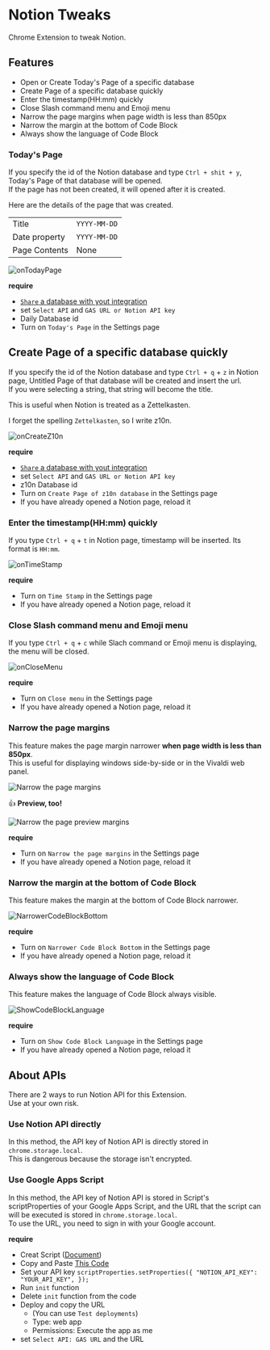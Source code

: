 # Notion Tweaks
Chrome Extension to tweak Notion.


## Features

+ Open or Create Today's Page of a specific database
+ Create Page of a specific database quickly
+ Enter the timestamp(HH:mm) quickly
+ Close Slash command menu and Emoji menu
+ Narrow the page margins when page width is less than 850px
+ Narrow the margin at the bottom of Code Block
+ Always show the language of Code Block


### Today's Page
If you specify the id of the Notion database and type `Ctrl + shit + y`,
Today's Page of that database will be opened.  
If the page has not been created, it will opened after it is created.  

Here are the details of the page that was created.

|               |              |
|---------------|--------------|
| Title         | `YYYY-MM-DD` |
| Date property | `YYYY-MM-DD` |
| Page Contents | None         |

![onTodayPage](./imgs/onTodayPage.gif)

**require**

+ [`Share` a database with yout integration](https://developers.notion.com/docs)
+ set `Select API` and `GAS URL or Notion API key`
+ Daily Database id
+ Turn on `Today's Page` in the Settings page


## Create Page of a specific database quickly
If you specify the id of the Notion database and type `Ctrl + q` + `z` in Notion page,
Untitled Page of that database will be created and insert the url.  
If you were selecting a string, that string will become the title.  

This is useful when Notion is treated as a Zettelkasten.  

I forget the spelling `Zettelkasten`, so I write z10n.  

![onCreateZ10n](./imgs/onCreateZ10n.gif)

**require**

+ [`Share` a database with yout integration](https://developers.notion.com/docs)
+ set `Select API` and `GAS URL or Notion API key`
+ z10n Database id
+ Turn on `Create Page of z10n database` in the Settings page
+ If you have already opened a Notion page, reload it


### Enter the timestamp(HH:mm) quickly
If you type `Ctrl + q` + `t` in Notion page,
timestamp will be inserted. Its format is `HH:mm`.  

![onTimeStamp](./imgs/onTimeStamp.gif)

**require**
+ Turn on `Time Stamp` in the Settings page
+ If you have already opened a Notion page, reload it


### Close Slash command menu and Emoji menu
If you type `Ctrl + q` + `c` while Slach command or Emoji menu is displaying,
the menu will be closed.  

![onCloseMenu](./imgs/onCloseMenu.gif)

**require**
+ Turn on `Close menu` in the Settings page
+ If you have already opened a Notion page, reload it


### Narrow the page margins
This feature makes the page margin narrower **when page width is less than 850px**.  
This is useful for displaying windows side-by-side or in the Vivaldi web panel.


![Narrow the page margins](./imgs/narrow-page-margin-page.jpg)

:thumbsup: **Preview, too!**

![Narrow the page preview margins](./imgs/narrow-page-margin-preview.jpg)

**require**
+ Turn on `Narrow the page margins` in the Settings page
+ If you have already opened a Notion page, reload it


### Narrow the margin at the bottom of Code Block
This feature makes the margin at the bottom of Code Block narrower.  

![NarrowerCodeBlockBottom](./imgs/narrow-code-block-bottom.jpg)

**require**
+ Turn on `Narrower Code Block Bottom` in the Settings page
+ If you have already opened a Notion page, reload it


### Always show the language of Code Block
This feature makes the language of Code Block always visible.  

![ShowCodeBlockLanguage](./imgs/ShowCodeBlockLanguage.gif)

**require**
+ Turn on `Show Code Block Language` in the Settings page
+ If you have already opened a Notion page, reload it


## About APIs
There are 2 ways to run Notion API for this Extension.  
Use at your own risk.


### Use Notion API directly
In this method, the API key of Notion API is directly stored in `chrome.storage.local`.  
This is dangerous because the storage isn't encrypted.  


### Use Google Apps Script
In this method, the API key of Notion API is stored in Script's scriptProperties of your Google Apps Script,
and the URL that the script can will be executed is stored in `chrome.storage.local`.  
To use the URL, you need to sign in with your Google account.

**require**
+ Creat Script ([Document](https://developers.google.com/apps-script/guides/standalone))
+ Copy and Paste [This Code](https://github.com/eetann/notion-tweaks/blob/main/src/gas.js)
+ Set your API key `scriptProperties.setProperties({ "NOTION_API_KEY": "YOUR_API_KEY", });`
+ Run `init` function
+ Delete `init` function from the code
+ Deploy and copy the URL
    + (You can use `Test deployments`)
    + Type: web app
    + Permissions: Execute the app as me
+ set `Select API: GAS URL` and the URL
